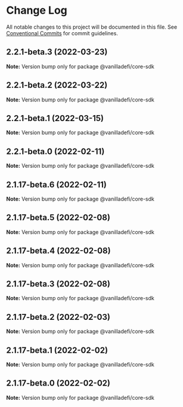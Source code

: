 # Change Log

All notable changes to this project will be documented in this file.
See [Conventional Commits](https://conventionalcommits.org) for commit guidelines.

## 2.2.1-beta.3 (2022-03-23)

**Note:** Version bump only for package @vanilladefi/core-sdk





## 2.2.1-beta.2 (2022-03-22)

**Note:** Version bump only for package @vanilladefi/core-sdk





## 2.2.1-beta.1 (2022-03-15)

**Note:** Version bump only for package @vanilladefi/core-sdk





## 2.2.1-beta.0 (2022-02-11)

**Note:** Version bump only for package @vanilladefi/core-sdk





## 2.1.17-beta.6 (2022-02-11)

**Note:** Version bump only for package @vanilladefi/core-sdk





## 2.1.17-beta.5 (2022-02-08)

**Note:** Version bump only for package @vanilladefi/core-sdk





## 2.1.17-beta.4 (2022-02-08)

**Note:** Version bump only for package @vanilladefi/core-sdk





## 2.1.17-beta.3 (2022-02-08)

**Note:** Version bump only for package @vanilladefi/core-sdk





## 2.1.17-beta.2 (2022-02-03)

**Note:** Version bump only for package @vanilladefi/core-sdk





## 2.1.17-beta.1 (2022-02-02)

**Note:** Version bump only for package @vanilladefi/core-sdk





## 2.1.17-beta.0 (2022-02-02)

**Note:** Version bump only for package @vanilladefi/core-sdk
